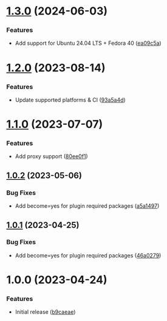 # [1.3.0](https://github.com/de-it-krachten/ansible-role-helm/compare/v1.2.0...v1.3.0) (2024-06-03)


### Features

* Add support for Ubuntu 24.04 LTS + Fedora 40 ([ea09c5a](https://github.com/de-it-krachten/ansible-role-helm/commit/ea09c5a80c4d558e4965e2ad3538266636fcc081))

# [1.2.0](https://github.com/de-it-krachten/ansible-role-helm/compare/v1.1.0...v1.2.0) (2023-08-14)


### Features

* Update supported platforms & CI ([93a5a4d](https://github.com/de-it-krachten/ansible-role-helm/commit/93a5a4db22d41a36e68d7aa11d057acfe0f0525b))

# [1.1.0](https://github.com/de-it-krachten/ansible-role-helm/compare/v1.0.2...v1.1.0) (2023-07-07)


### Features

* Add proxy support ([80ee0f1](https://github.com/de-it-krachten/ansible-role-helm/commit/80ee0f1bc3e71f2e2db433d21d4b7a4474e79ab8))

## [1.0.2](https://github.com/de-it-krachten/ansible-role-helm/compare/v1.0.1...v1.0.2) (2023-05-06)


### Bug Fixes

* Add become=yes for plugin required packages ([a5a1497](https://github.com/de-it-krachten/ansible-role-helm/commit/a5a1497d05a26c1a913b9a6dc6a391b06eaef57a))

## [1.0.1](https://github.com/de-it-krachten/ansible-role-helm/compare/v1.0.0...v1.0.1) (2023-04-25)


### Bug Fixes

* Add become=yes for plugin required packages ([46a0279](https://github.com/de-it-krachten/ansible-role-helm/commit/46a02792a797423cfbfffc4deffb91c4fa5e6255))

# 1.0.0 (2023-04-24)


### Features

* Initial release ([b9caeae](https://github.com/de-it-krachten/ansible-role-helm/commit/b9caeae8a5cbcd0748fae6dd520284ea8936f1a0))
